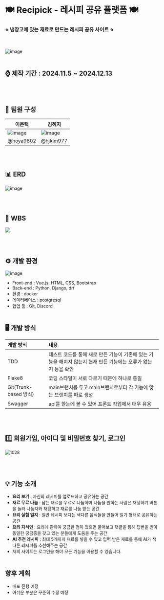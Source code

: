 # 🍽️ Recipick - 레시피 공유 플랫폼 🍽️
### ⭐ 냉장고에 있는 재료로 만드는 레시피 공유 사이트 ⭐

<br>

![image](https://github.com/user-attachments/assets/5ff0bf6d-a23c-4959-98cc-afaddf5dd735)
<br><br/>

## ⌚ 제작 기간 : 2024.11.5 ~ 2024.12.13
<br><br/>

## 👥 팀원 구성
|이은택|김혜지|
|---|---|
|![image](https://github.com/user-attachments/assets/3cea9f8f-c401-412b-9ca3-7d7cb82a1ef6)|![image](https://github.com/user-attachments/assets/855687a1-4765-4492-abca-119cca7fe9af)|
|[@hoya9802](https://github.com/hoya9802)|[@hjkim977](https://github.com/hjkim977)|

<br><br/>

## 📊 ERD
![image](https://github.com/user-attachments/assets/42ba3db3-7c21-4ce2-9b15-e9ebfcc406fb)

<br><br/>

## 📅 WBS
<img src="https://velog.velcdn.com/images/hjkim977/post/442bee1a-d364-486f-b921-b5157f052dca/image.png">

<br><br/>

## ⚙️ 개발 환경
![image](https://github.com/user-attachments/assets/195b709a-6936-440c-adaf-65aa005e8070)

- Front-end : Vue.js, HTML, CSS, Bootstrap
- Back-end : Python, Django, drf
- 환경 : docker
- 데이터베이스 : postgresql
- 협업 툴 : Git, Discord
<br><br/>

## 🖥️ 개발 방식
|개발 방식|내용|
|:---|:---|
|TDD|테스트 코드를 통해 새로 만든 기능이 기존에 있는 기능을 해치지 않는지 현재 만든 기능에는 오류가 없는지 등을 확인|
|Flake8|코딩 스타일이 서로 다르기 때문에 하나로 통일|
|Git(Trunk-based 방식)|main브랜치를 두고 main브랜치로부터 각 기능에 맞는 브랜치를 따로 생성|
|Swagger|api를 한눈에 볼 수 있어 프론트 작업에서 매우 유용|

<br><br/>

## 1️⃣ 회원가입, 아이디 및 비밀번호 찾기, 로그인
![1028](https://github.com/user-attachments/assets/196d89ab-9a9e-4293-9759-4ca59c06cb16)

<br><br/>

## 💡 기능 소개
- **요리 보기** : 자신의 레시피를 업로드하고 공유하는 공간
- **재료 무료 나눔** : 남는 재료를 무료로 나눔하며 나눔을 원하는 사람은 채팅하기 버튼을 눌러 나눔자와 채팅하고 재료를 나눔 받는 공간
- **요리 실험 일지** : 일반 레시피 보다는 색다른 음식들을 만들어 일기 형태로 공유하는 공간
- **요리 지식인** : 요리에 관하여 궁금한 점이 있으면 물어보고 댓글을 통해 답변을 받아 동일한 궁금증을 갖고 있는 분들에게 도움을 주는 공간
- **AI 추천 레시피** : 최대 5개까지 재료를 넣을 수 있고 입력 받은 재료를 통해 AI가 색다른 레시피를 추천해주는 공간
- 저희 사이트는 로그인을 해야 모든 기능을 이용할 수 있습니다.
<br><br/>

## 향후 계획
- 배포 진행 예정
- 아쉬운 부분은 꾸준히 수정 예정

